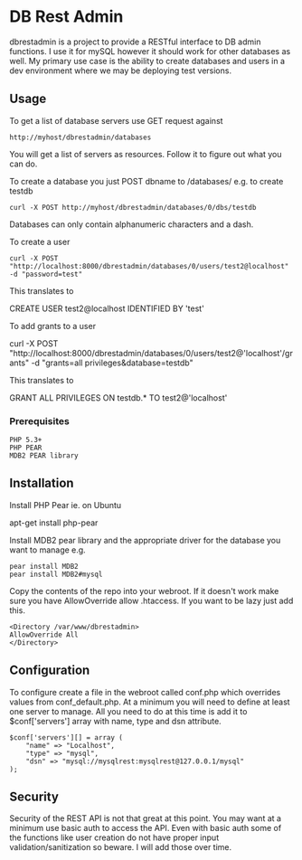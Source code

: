 # DB Rest Admin

dbrestadmin is a project to provide a RESTful interface to DB admin functions. I use
it for mySQL however it should work for other databases as well.
My primary use case is the ability to create databases and users in a dev environment
where we may be deploying test versions. 

## Usage

To get a list of database servers use GET request against

```
http://myhost/dbrestadmin/databases
```

You will get a list of servers as resources. Follow it to figure out what you can do.

To create a database you just POST dbname to /databases/ e.g. to create testdb

```
curl -X POST http://myhost/dbrestadmin/databases/0/dbs/testdb
```
Databases can only contain alphanumeric characters and a dash.

To create a user

```
curl -X POST "http://localhost:8000/dbrestadmin/databases/0/users/test2@localhost" -d "password=test"
```

This translates to

CREATE USER test2@localhost IDENTIFIED BY 'test'

To add grants to a user

curl -X POST "http://localhost:8000/dbrestadmin/databases/0/users/test2@'localhost'/grants" -d "grants=all privileges&database=testdb"

This translates to

GRANT ALL PRIVILEGES ON testdb.* TO test2@'localhost'



### Prerequisites

    PHP 5.3+
    PHP PEAR
    MDB2 PEAR library

## Installation

Install PHP Pear ie. on Ubuntu

apt-get install php-pear

Install MDB2 pear library and the appropriate driver for the database you want to
manage e.g.

```
pear install MDB2
pear install MDB2#mysql
```

Copy the contents of the repo into your webroot. If it doesn't work make sure you have AllowOverride
allow .htaccess. If you want to be lazy just add this.

```
<Directory /var/www/dbrestadmin>
AllowOverride All
</Directory>
```

## Configuration

To configure create a file in the webroot called conf.php which overrides values from conf_default.php.
At a minimum you will need to define at least one server to manage. All you need to do at this time
is add it to $conf['servers'] array with name, type and dsn attribute.

```
$conf['servers'][] = array (
    "name" => "Localhost",
    "type" => "mysql",
    "dsn" => "mysql://mysqlrest:mysqlrest@127.0.0.1/mysql"
);
```


## Security

Security of the REST API is not that great at this point. You may want at a minimum
use basic auth to access the API. Even with basic auth some of the functions like user
creation do not have proper input validation/sanitization so beware. I will add those
over time.
